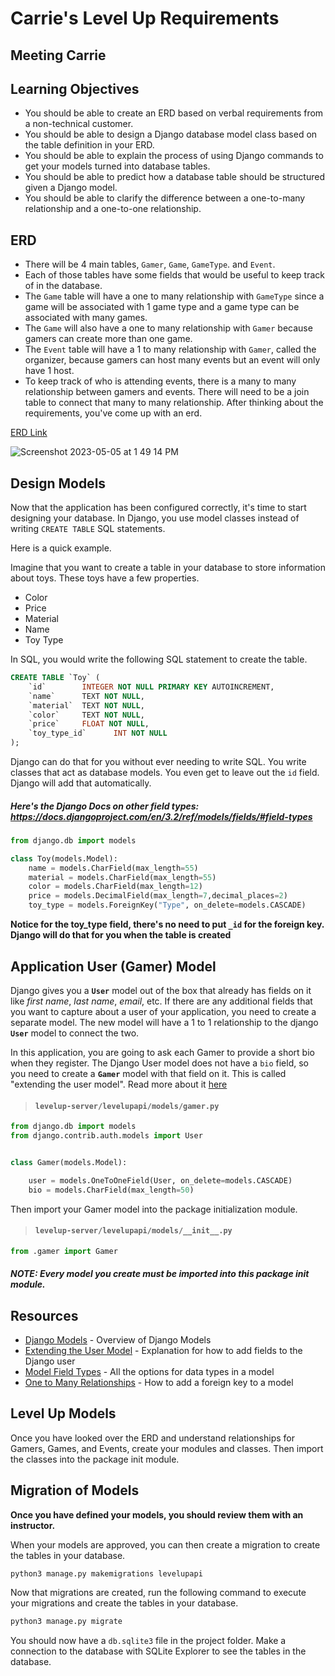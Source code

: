 # Carrie's Level Up Requirements

## Meeting Carrie
<!-- 
Carrie wants an application that allows people to gather and play card and board games. She wants a way to schedule events for people to play games and for people to say if they are coming. The application should allow anyone to schedule an event for any game that has been added. 

> Carrie is sitting at the table by the front window of the Cat Café where she wanted to meet and discuss the "program" she wants you to write for her.
>
> She has a grey cat sitting in her lap, which she gently holds in one arm as she takes a sip of her coffee
>
> You greet her and say, "It's a pleasure to meet you, Carrie. What a lovely cat!"
>
> She replies, "I'm glad to meet you, too. This is Gentry. He needed some attention this morning, so I decided to bring him with me." She starts to pet his back and tail with her hand.
>
> You eagerly say, "I'm excited to hear what you want me to build for you. I enjoy playing games, too. Mostly video games."
>
> Carrie tilts her head slightly, "I've tried a couple of those but haven't gotten the hang of it. What I'm looking for is a way for people to gather and play card games and board games."
>
> "My cat, Sheen," she continues, "likes to play games with me, but nothing quite as complex as Settlers of Catan or Bridge." Her face brightens a bit as she talks about how she tries to get her cats to play games with her.
>
> "One time, I even put catnip on some checkers and tried to see if Checkers, my other cat, could move the piece to play with me. It didn't really work." She laughs lightly, obviously playing the scenario out in her mind.
>
> You also laugh at the idea of a cat playing checkers, and ask, "Can you tell me what you're looking for in the application you want me to build for you?"
>
> "Of course, dear!"
>
> You take your pen out and open your notebook ready to furiously scribble notes.
>
> "I want a way to schedule events for people to play games."
>
> You make a quick note, and then look up at her expectantly, waiting for more information.
>
> Carrie smiles a bit, and blinks, thinking she gave you all the information you need.
>
> "Um, ok. Well... what games can people make events for? Any game?"
>
> "I was thinking card games and board games," she replies.
>
> You press on with, "But any one of those games, right?"
>
> "Well, of course, dear. I'm not against learning a new game. As long as I'm meeting people and having fun."
>
> Realizing the client doesn't quite know how to describe how the app will work, you ask some more questions, "Ok, so people can create any game they want. Got it. So... who schedules an event? The person who creates the game, or anyone who wants to play the game?"
>
> Carrie looks to the side for a moment to think and replies, "I think anyone should be able to schedule an event for any game that has been added."
>
> You write more notes.
>
> "Oh!" she exclaims quickly, "and I want people to say if they are coming. That way the person holding the event knows how many people to expect. It's only proper."
>
> You ask, "And anyone can sign up for any event?"
>
> "The more the merrier, dear." She looks down at Gentry, and continues, "Just like with my cats. The more the merrier."
>
> You finish writing your notes, smile, and say, "I think I have all I need to get an initial version for you to see and give me feedback. It was so lovely to meet you, Carrie."
>
> She stands with Gentry, and replies, "Lovely to meet you as well. I can't wait to share it with my knitting and book clubs. We've all been trying to branch out a little."
>
> You reply, "That's great! I'll let you know when I'm done with the first version and we can schedule a time to meet again."
>
 -->

## Learning Objectives

* You should be able to create an ERD based on verbal requirements from a non-technical customer.
* You should be able to design a Django database model class based on the table definition in your ERD.
* You should be able to explain the process of using Django commands to get your models turned into database tables.
* You should be able to predict how a database table should be structured given a Django model.
* You should be able to clarify the difference between a one-to-many relationship and a one-to-one relationship.



## ERD

* There will be 4 main tables, `Gamer`, `Game`, `GameType`. and `Event`.
* Each of those tables have some fields that would be useful to keep track of in the database.
* The `Game` table will have a one to many relationship with `GameType` since a game will be associated with 1 game type and a game type can be associated with many games.
* The `Game` will also have a one to many relationship with `Gamer` because gamers can create more than one game.
* The `Event` table will have a 1 to many relationship with `Gamer`, called the organizer, because gamers can host many events but an event will only have 1 host.
* To keep track of who is attending events, there is a many to many relationship between gamers and events. There will need to be a join table to connect that many to many relationship.
After thinking about the requirements, you've come up with an erd.

[ERD Link](https://dbdiagram.io/d/64554c0ddca9fb07c4969b4c)

![Screenshot 2023-05-05 at 1 49 14 PM](https://user-images.githubusercontent.com/29741570/236543578-990ea545-007a-463a-96d8-3ac25a21d655.png)


## Design Models

Now that the application has been configured correctly, it's time to start designing your database. In Django, you use model classes instead of writing `CREATE TABLE` SQL statements.

Here is a quick example.

Imagine that you want to create a table in your database to store information about toys. These toys have a few properties.

* Color
* Price
* Material
* Name
* Toy Type

In SQL, you would write the following SQL statement to create the table.

```sql
CREATE TABLE `Toy` (
	`id`	    INTEGER NOT NULL PRIMARY KEY AUTOINCREMENT,
	`name`	    TEXT NOT NULL,
	`material`	TEXT NOT NULL,
	`color` 	TEXT NOT NULL,
	`price` 	FLOAT NOT NULL,
    `toy_type_id`      INT NOT NULL
);
```

Django can do that for you without ever needing to write SQL. You write classes that act as database models. You even get to leave out the `id` field. Django will add that automatically.

##### *Here's the Django Docs on other field types: https://docs.djangoproject.com/en/3.2/ref/models/fields/#field-types*

```py
from django.db import models

class Toy(models.Model):
    name = models.CharField(max_length=55)
    material = models.CharField(max_length=55)
    color = models.CharField(max_length=12)
    price = models.DecimalField(max_length=7,decimal_places=2)
    toy_type = models.ForeignKey("Type", on_delete=models.CASCADE)
```
__Notice for the toy_type field, there's no need to put `_id` for the foreign key. Django will do that for you when the table is created__

## Application User (Gamer) Model

Django gives you a **`User`** model out of the box that already has fields on it like *first name*, *last name*, *email*, etc. If there are any additional fields that you want to capture about a user of your application, you need to create a separate model. The new model will have a 1 to 1 relationship to the django **`User`** model to connect the two.

In this application, you are going to ask each Gamer to provide a short bio when they register. The Django User model does not have a `bio` field, so you need to create a **`Gamer`** model with that field on it. This is called "extending the user model". Read more about it [here](https://docs.djangoproject.com/en/dev/topics/auth/customizing/#extending-the-existing-user-model)

> #### `levelup-server/levelupapi/models/gamer.py`

```py
from django.db import models
from django.contrib.auth.models import User


class Gamer(models.Model):

    user = models.OneToOneField(User, on_delete=models.CASCADE)
    bio = models.CharField(max_length=50)
```

Then import your Gamer model into the package initialization module.


> #### `levelup-server/levelupapi/models/__init__.py`

```py
from .gamer import Gamer
```

##### *NOTE: Every model you create must be imported into this package init module.*

## Resources
* [Django Models](https://docs.djangoproject.com/en/3.2/topics/db/models/) - Overview of Django Models
* [Extending the User Model](https://docs.djangoproject.com/en/dev/topics/auth/customizing/#extending-the-existing-user-model) - Explanation for how to add fields to the Django user
* [Model Field Types](https://docs.djangoproject.com/en/3.2/ref/models/fields/#field-types) - All the options for data types in a model
* [One to Many Relationships](https://docs.djangoproject.com/en/3.2/topics/db/models/#many-to-one-relationships) - How to add a foreign key to a model
<!-- * [Many to Many Relationships](https://docs.djangoproject.com/en/3.2/topics/db/models/#many-to-many-relationships) - How to set up a Many-Many Relationship -->

## Level Up Models

Once you have looked over the ERD and understand relationships for Gamers, Games, and Events, create your modules and classes. Then import the classes into the package init module.

<!-- There is a many-many relationship between the Gamers and Events to show who is attending an event. Read the [Many to Many Relationships](https://docs.djangoproject.com/en/3.2/topics/db/models/#many-to-many-relationships) resource to learn how to set that up. -->

## Migration of Models

__Once you have defined your models, you should review them with an instructor.__

When your models are approved, you can then create a migration to create the tables in your database.

```sh
python3 manage.py makemigrations levelupapi
```

Now that migrations are created, run the following command to execute your migrations and create the tables in your database.

```sh
python3 manage.py migrate
```

You should now have a `db.sqlite3` file in the project folder. Make a connection to the database with SQLite Explorer to see the tables in the database.
